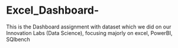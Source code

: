 # Excel_Dashboard-
This is the Dashboard assignment with dataset which we did on our Innovation Labs (Data Science), focusing majorly on excel, PowerBI, SQlbench 

